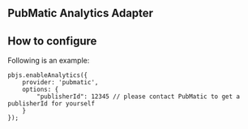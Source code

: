 ## PubMatic Analytics Adapter

## How to configure
Following is an example:
```
pbjs.enableAnalytics({
    provider: 'pubmatic',
    options: {
        "publisherId": 12345 // please contact PubMatic to get a publisherId for yourself
    }
});
```